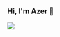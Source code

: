 ### Hi, I'm Azer 👋

<img src="https://github-readme-stats.vercel.app/api?username=azer74&&show_icons=true&title_color=4d4d4d&icon_color=3d674c&text_color=3d674c&bg_color=fff0"/>
